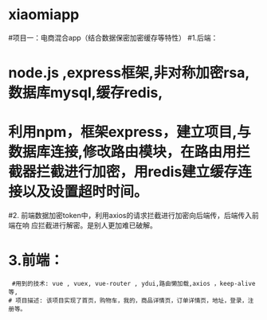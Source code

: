 # xiaomiapp
#项目一：电商混合app（结合数据保密加密缓存等特性）
  #1.后端：
  #  node.js ,express框架,非对称加密rsa,数据库mysql,缓存redis,
  # 利用npm，框架express，建立项目,与数据库连接,修改路由模块，在路由用拦截器拦截进行加密，用redis建立缓存连接以及设置超时时间。
#2. 前端数据加密token中，利用axios的请求拦截进行加密向后端传，后端传入前端在响       应拦截进行解密。是别人更加难已破解。
# 3.前端：
     #用到的技术: vue , vuex, vue-router , ydui,路由懒加载,axios ，keep-alive等,
    # 项目描述: 该项目实现了首页，购物车，我的，商品详情页，订单详情页，地址，登录，注册等。
